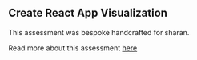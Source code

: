 ## Create React App Visualization

This assessment was bespoke handcrafted for sharan.

Read more about this assessment [here](https://react.eogresources.com)
